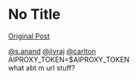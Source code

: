 # No Title

[Original Post](https://discourse.onlinedegree.iitm.ac.in/t/164277/408)

<p><a class="mention" href="/u/s.anand">@s.anand</a> <a class="mention" href="/u/jivraj">@jivraj</a> <a class="mention" href="/u/carlton">@carlton</a><br>
AIPROXY_TOKEN=$AIPROXY_TOKEN<br>
what abt m url stuff?</p>